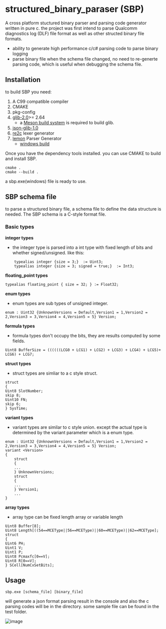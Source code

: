 # structured_binary_paraser (SBP)
A cross platform stuctured binary parser and parsing code generator written in pure c. the project was first intend to parse Qualcomm diagnostics log (DLF) file format as well as other structed binary file formats.
- ability to generate high performance c/c# parsing code to parse binary logging
- parse binary file when the schema file changed, no need to re-generte parsing code, which is useful when debugging the schema file.

## Installation

to build SBP you need:

1. A C99 compatible compiler
2. CMAKE
3. pkg-config
4. [glib-2.0](https://github.com/GNOME/glib?tab=readme-ov-file)>= 2.64
   - a [Meson build system](https://mesonbuild.com/) is required to build glib.
6. [json-glib-1.0](https://github.com/GNOME/json-glib)
7. [re2c](https://re2c.org/) lexer generator
8. [lemon](https://sqlite.org/src/doc/trunk/doc/lemon.html) Parser Generator
   - [windows build](https://github.com/deplinenoise/lemon-win32)

Once you have the dependency tools installed. you can use CMAKE to build and install SBP.
```
cmake .  
cmake --build .
```
a sbp.exe(windows) file is ready to use.
## SBP schema file
to parse a structured binary file, a schema file to define the data structure is needed. The SBP schema is a C-style format file. 
### Basic types       
**integer types**  
- the integer type is parsed into a int type with fixed length of bits and whether signed/unsigned. like this:  
```
    typealias integer {size = 3;}  := Uint3;   
    typealias integer {size = 3; signed = true;}  := Int3;
```
**floating_point types**  
```
typealias floating_point { size = 32; } := Float32;
```
**enum types**  
- enum types are sub types of unsigned integer.
```
enum : Uint32 {UnknownVersions = Default,Version1 = 1,Version2 = 2,Version3 = 3,Version4 = 4,Version5 = 5} Version;
```
**formula types**  
- formula types don't occupy the bits, they are results computed by some fields.
```
Uint8 BufferSize = ((((((LCG0 + LCG1) + LCG2) + LCG3) + LCG4) + LCG5)+ LCG6) + LCG7;
```
**struct types**  
- struct types are simliar to a c style struct.
```
struct
{
Uint8 SlotNumber;
skip 8;
Uint10 FN;
skip 6;
} SysTime;
```
**variant types**  
- variant types are similar to c style union. except the actual type is determined by the variant parameter which is a enum type.
```
enum : Uint32 {UnknownVersions = Default,Version1 = 1,Version2 = 2,Version3 = 3,Version4 = 4,Version5 = 5} Version;
variant <Version>
{
    struct
    {
    ...
    } UnknownVersions;
    struct
    {
    ...
    } Version1;
    ...
}
```
**array types**
- array type can be fixed length array or variable length
```
Uint8 Buffer[8];
Uint8 Length[((54==MCEType||56==MCEType)||60==MCEType)||62==MCEType];
struct
{
Uint6 PH;
Uint1 V;
Uint1 P;
Uint8 Pcmaxfc[0==V];
Uint8 R[0==V];
} SCell[NumCxSetBits];
```
## Usage
```
sbp.exe [schema_file] [binary_file]
```
will generate a json format parsing result in the console and also the c parsing codes will be in the directory. some sample file can be found in the test folder.

![image](https://github.com/user-attachments/assets/11376830-c58d-438a-a58e-3f10bcea6ab6)


